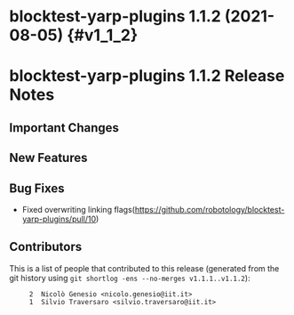 blocktest-yarp-plugins 1.1.2 (2021-08-05)                                           {#v1_1_2}
=========================================

blocktest-yarp-plugins 1.1.2 Release Notes
==========================================



Important Changes
-----------------

New Features
------------

Bug Fixes
---------

- Fixed overwriting linking flags(https://github.com/robotology/blocktest-yarp-plugins/pull/10)

Contributors
------------

This is a list of people that contributed to this release (generated from the
git history using `git shortlog -ens --no-merges v1.1.1..v1.1.2`):

```
     2  Nicolò Genesio <nicolo.genesio@iit.it>
     1  Silvio Traversaro <silvio.traversaro@iit.it>

```
